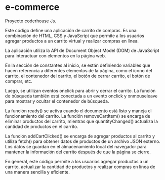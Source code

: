 # e-commerce
Proyecto coderhouse Js.


Este código define una aplicación de carrito de compras. Es una combinación de HTML, CSS y JavaScript que permite a los usuarios agregar productos a un carrito virtual y realizar compras en línea.

La aplicación utiliza la API de Document Object Model (DOM) de JavaScript para interactuar con elementos en la página web.

En la sección de constantes al inicio, se están definiendo variables que hacen referencia a diferentes elementos de la página, como el ícono del carrito, el contenedor del carrito, el botón de cerrar carrito, el botón de comprar, etc.

Luego, se utilizan eventos onclick para abrir y cerrar el carrito. La función de búsqueda también está conectada a un evento onclick y onmouseleave para mostrar y ocultar el contenedor de búsqueda.

La función ready() se activa cuando el documento está listo y maneja el funcionamiento del carrito. La función removeCartItem() se encarga de eliminar productos del carrito, mientras que quantityChanged() actualiza la cantidad de productos en el carrito.

La función addCartClicked() se encarga de agregar productos al carrito y utiliza fetch() para obtener datos de productos de un archivo JSON externo. Los datos se guardan en el almacenamiento local del navegador para mantener la información del carrito después de que la página se cierre.

En general, este código permite a los usuarios agregar productos a un carrito, actualizar la cantidad de productos y realizar compras en línea de una manera sencilla y eficiente.
